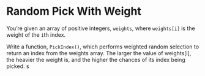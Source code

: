 # Random Pick With Weight

You’re given an array of positive integers, `weights`, where `weights[i]` is the weight of the `i`th index.

Write a function, `PickIndex()`, which performs weighted random selection to return an index from the weights array. The larger the value of weights[i], the heavier the weight is, and the higher the chances of its index being picked.
s